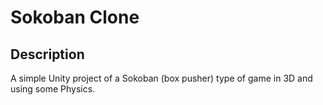 # Sokoban Clone

## Description

A simple Unity project of a Sokoban (box pusher) type of game in 3D and using some Physics.
